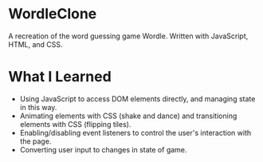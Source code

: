 # WordleClone

A recreation of the word guessing game Wordle. Written with JavaScript, HTML, and CSS.

# What I Learned

* Using JavaScript to access DOM elements directly, and managing state in this way.
* Animating elements with CSS (shake and dance) and transitioning elements with CSS (flipping tiles).
* Enabling/disabling event listeners to control the user's interaction with the page.
* Converting user input to changes in state of game.
